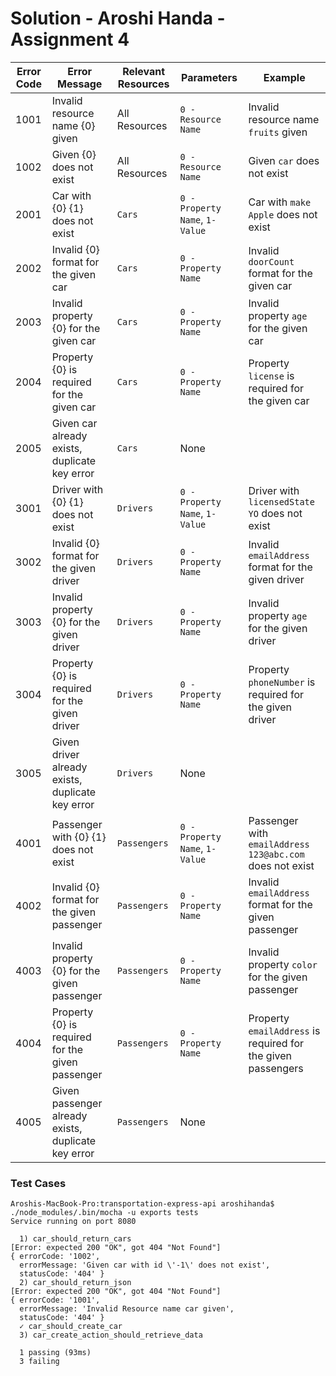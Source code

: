 # Solution - Aroshi Handa - Assignment 4

Error Code  | Error Message | Relevant Resources  | Parameters | Example
| ----------- | ---------- | ------------ | ----- | ------
1001  | Invalid resource name {0} given  | All Resources  | `0 - Resource Name` | Invalid resource name `fruits` given
1002  | Given {0} does not exist   | All Resources  | `0 - Resource Name` | Given `car` does not exist
2001  | Car with {0} {1} does not exist  | `Cars`  | `0 - Property Name`, `1- Value` | Car with `make` `Apple` does not exist
2002  | Invalid {0} format for the given car  | `Cars`  | `0 - Property Name` | Invalid `doorCount` format for the given car
2003 | Invalid property {0} for the given car  | `Cars` | `0 - Property Name` | Invalid property `age` for the given car 
2004  | Property {0} is required for the given car  | `Cars`  | `0 - Property Name` | Property `license` is required for the given car
2005  | Given car already exists, duplicate key error  | `Cars`  | None | 
3001  | Driver with {0} {1} does not exist   | `Drivers`  | `0 - Property Name`, `1- Value` | Driver with `licensedState` `YO` does not exist
3002  | Invalid {0} format for the given driver   | `Drivers`  | `0 - Property Name` | Invalid `emailAddress` format for the given driver
3003 | Invalid property {0} for the given driver  | `Drivers` | `0 - Property Name` | Invalid property `age` for the given driver
3004  | Property {0} is required for the given driver  | `Drivers`  | `0 - Property Name` | Property `phoneNumber` is required for the given driver
3005  | Given driver already exists, duplicate key error  | `Drivers`  | None | 
4001  | Passenger with {0} {1} does not exist   | `Passengers`  | `0 - Property Name`, `1- Value` | Passenger with `emailAddress` `123@abc.com` does not exist
4002  | Invalid {0} format for the given passenger  | `Passengers`  | `0 - Property Name` | Invalid `emailAddress` format for the given passenger
4003 | Invalid property {0} for the given passenger  | `Passengers` | `0 - Property Name` | Invalid property `color` for the given passenger
4004  | Property {0} is required for the given passenger | `Passengers`  | `0 - Property Name` | Property `emailAddress` is required for the given passengers
4005  | Given passenger already exists, duplicate key error  | `Passengers`  | None | 

### Test Cases
```
Aroshis-MacBook-Pro:transportation-express-api aroshihanda$ ./node_modules/.bin/mocha -u exports tests
Service running on port 8080

  1) car_should_return_cars
[Error: expected 200 "OK", got 404 "Not Found"]
{ errorCode: '1002',
  errorMessage: 'Given car with id \'-1\' does not exist',
  statusCode: '404' }
  2) car_should_return_json
[Error: expected 200 "OK", got 404 "Not Found"]
{ errorCode: '1001',
  errorMessage: 'Invalid Resource name car given',
  statusCode: '404' }
  ✓ car_should_create_car
  3) car_create_action_should_retrieve_data

  1 passing (93ms)
  3 failing

```

